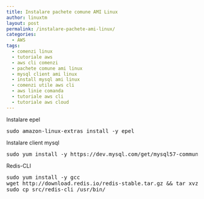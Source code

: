 ```yaml
---
title: Instalare pachete comune AMI Linux
author: linuxtm
layout: post
permalink: /instalare-pachete-ami-linux/
categories:
  - AWS
tags:
  - comenzi linux
  - tutoriale aws
  - aws cli comenzi
  - pachete comune ami linux
  - mysql client ami linux
  - install mysql ami linux
  - comenzi utile aws cli
  - aws linie comanda
  - tutoriale aws cli
  - tutoriale aws cloud
---
```


Instalare epel
<pre>sudo amazon-linux-extras install -y epel</pre>

Instalare client mysql
<pre>sudo yum install -y https://dev.mysql.com/get/mysql57-community-release-el7-11.noarch.rpm && sudo yum install -y mysql-community-client</pre>

Redis-CLI
<pre>sudo yum install -y gcc
wget http://download.redis.io/redis-stable.tar.gz && tar xvzf redis-stable.tar.gz && cd redis-stable && make
sudo cp src/redis-cli /usr/bin/</pre>
